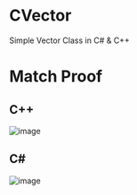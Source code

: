 # CVector
Simple Vector Class in C# &amp; C++


# Match Proof
## C++
![image](https://github.com/autumnlikescode/CVector/assets/102363146/60699fdf-1e18-4e9e-a290-fb2117ec5728)

## C#
![image](https://github.com/autumnlikescode/CVector/assets/102363146/dde5edfb-1227-488c-bfd0-25c7e4b78e4c)
